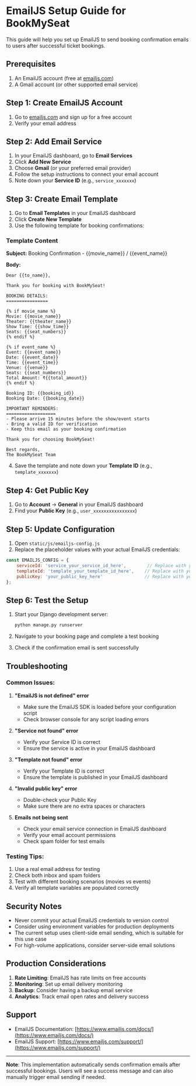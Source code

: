 # EmailJS Setup Guide for BookMySeat

This guide will help you set up EmailJS to send booking confirmation emails to users after successful ticket bookings.

## Prerequisites

1. An EmailJS account (free at [emailjs.com](https://www.emailjs.com/))
2. A Gmail account (or other supported email service)

## Step 1: Create EmailJS Account

1. Go to [emailjs.com](https://www.emailjs.com/) and sign up for a free account
2. Verify your email address

## Step 2: Add Email Service

1. In your EmailJS dashboard, go to **Email Services**
2. Click **Add New Service**
3. Choose **Gmail** (or your preferred email provider)
4. Follow the setup instructions to connect your email account
5. Note down your **Service ID** (e.g., `service_xxxxxxx`)

## Step 3: Create Email Template

1. Go to **Email Templates** in your EmailJS dashboard
2. Click **Create New Template**
3. Use the following template for booking confirmations:

### Template Content

**Subject:** Booking Confirmation - {{movie_name}} / {{event_name}}

**Body:**
```
Dear {{to_name}},

Thank you for booking with BookMySeat!

BOOKING DETAILS:
================

{% if movie_name %}
Movie: {{movie_name}}
Theater: {{theater_name}}
Show Time: {{show_time}}
Seats: {{seat_numbers}}
{% endif %}

{% if event_name %}
Event: {{event_name}}
Date: {{event_date}}
Time: {{event_time}}
Venue: {{venue}}
Seats: {{seat_numbers}}
Total Amount: ₹{{total_amount}}
{% endif %}

Booking ID: {{booking_id}}
Booking Date: {{booking_date}}

IMPORTANT REMINDERS:
===================
- Please arrive 15 minutes before the show/event starts
- Bring a valid ID for verification
- Keep this email as your booking confirmation

Thank you for choosing BookMySeat!

Best regards,
The BookMySeat Team
```

4. Save the template and note down your **Template ID** (e.g., `template_xxxxxxx`)

## Step 4: Get Public Key

1. Go to **Account** → **General** in your EmailJS dashboard
2. Find your **Public Key** (e.g., `user_xxxxxxxxxxxxxxxx`)

## Step 5: Update Configuration

1. Open `static/js/emailjs-config.js`
2. Replace the placeholder values with your actual EmailJS credentials:

```javascript
const EMAILJS_CONFIG = {
    serviceId: 'service_your_service_id_here',        // Replace with your Service ID
    templateId: 'template_your_template_id_here',    // Replace with your Template ID
    publicKey: 'your_public_key_here'                // Replace with your Public Key
};
```

## Step 6: Test the Setup

1. Start your Django development server:
   ```bash
   python manage.py runserver
   ```

2. Navigate to your booking page and complete a test booking

3. Check if the confirmation email is sent successfully

## Troubleshooting

### Common Issues:

1. **"EmailJS is not defined" error**
   - Make sure the EmailJS SDK is loaded before your configuration script
   - Check browser console for any script loading errors

2. **"Service not found" error**
   - Verify your Service ID is correct
   - Ensure the service is active in your EmailJS dashboard

3. **"Template not found" error**
   - Verify your Template ID is correct
   - Ensure the template is published in your EmailJS dashboard

4. **"Invalid public key" error**
   - Double-check your Public Key
   - Make sure there are no extra spaces or characters

5. **Emails not being sent**
   - Check your email service connection in EmailJS dashboard
   - Verify your email account permissions
   - Check spam folder for test emails

### Testing Tips:

1. Use a real email address for testing
2. Check both inbox and spam folders
3. Test with different booking scenarios (movies vs events)
4. Verify all template variables are populated correctly

## Security Notes

- Never commit your actual EmailJS credentials to version control
- Consider using environment variables for production deployments
- The current setup uses client-side email sending, which is suitable for this use case
- For high-volume applications, consider server-side email solutions

## Production Considerations

1. **Rate Limiting**: EmailJS has rate limits on free accounts
2. **Monitoring**: Set up email delivery monitoring
3. **Backup**: Consider having a backup email service
4. **Analytics**: Track email open rates and delivery success

## Support

- EmailJS Documentation: [https://www.emailjs.com/docs/](https://www.emailjs.com/docs/)
- EmailJS Support: [https://www.emailjs.com/support/](https://www.emailjs.com/support/)

---

**Note**: This implementation automatically sends confirmation emails after successful bookings. Users will see a success message and can also manually trigger email sending if needed.
